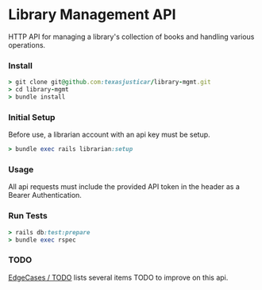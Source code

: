 # Library Management API

HTTP API for managing a library's collection of books and handling various operations.

### Install

```ruby
> git clone git@github.com:texasjusticar/library-mgmt.git
> cd library-mgmt
> bundle install
```

### Initial Setup

Before use, a librarian account with an api key must be setup.

```ruby
> bundle exec rails librarian:setup
```

### Usage

All api requests must include the provided API token in the header as a Bearer Authentication.

### Run Tests

```ruby
> rails db:test:prepare
> bundle exec rspec
```

### TODO

[EdgeCases / TODO](EDGECASES.md) lists several items TODO to improve on this api.